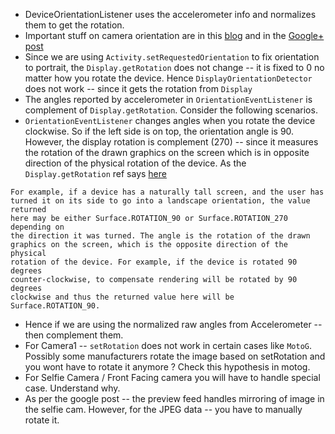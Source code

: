 * DeviceOrientationListener uses the accelerometer info and normalizes
them to get the rotation.
* Important stuff on camera orientation are in this [blog](https://www.captechconsulting.com/blogs/android-camera-orientation-made-simple)
and in the [Google+ post](https://plus.google.com/+AndroidDevelopers/posts/jXNFNKWxsc3)
* Since we are using `Activity.setRequestedOrientation` to fix orientation to portrait,
the `Display.getRotation` does not change -- it is fixed to 0 no matter how you rotate the device.
Hence `DisplayOrientationDetector` does not work -- since it gets the rotation from `Display`
* The angles reported by accelerometer in `OrientationEventListener` is complement of `Display.getRotation`.
 Consider the following scenarios.
 * `OrientationEventListener` changes angles when you rotate the device clockwise.
 So if the left side is on top, the orientation angle is 90. However, the display rotation is
 complement (270) -- since it measures the rotation of the drawn graphics
 on the screen which is in opposite direction of the physical rotation of the device.
 As the `Display.getRotation` ref says [here](https://developer.android.com/reference/android/view/Display.html#getRotation())
 ````
For example, if a device has a naturally tall screen, and the user has
turned it on its side to go into a landscape orientation, the value returned
here may be either Surface.ROTATION_90 or Surface.ROTATION_270 depending on
the direction it was turned. The angle is the rotation of the drawn
graphics on the screen, which is the opposite direction of the physical
rotation of the device. For example, if the device is rotated 90 degrees
counter-clockwise, to compensate rendering will be rotated by 90 degrees
clockwise and thus the returned value here will be Surface.ROTATION_90.
 ````

 * Hence if we are using the normalized raw angles from Accelerometer -- then complement them.
 * For Camera1 -- `setRotation` does not work in certain cases like `MotoG`.
 Possibly some manufacturers rotate the image based on setRotation and you wont have to rotate it anymore ? Check this hypothesis in motog.
 * For Selfie Camera / Front Facing camera you will have to handle special case. Understand why.
 * As per the google post -- the preview feed handles mirroring of image in the selfie cam.
 However, for the JPEG data -- you have to manually rotate it.